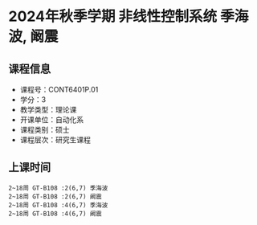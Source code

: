 # 2024年秋季学期 非线性控制系统 季海波, 阚震






## 课程信息

- 课程号：CONT6401P.01
- 学分：3
- 教学类型：理论课
- 开课单位：自动化系
- 课程类别：硕士
- 课程层次：研究生课程

## 上课时间

```
2~18周 GT-B108 :2(6,7) 季海波
2~18周 GT-B108 :2(6,7) 阚震
2~18周 GT-B108 :4(6,7) 季海波
2~18周 GT-B108 :4(6,7) 阚震
```

